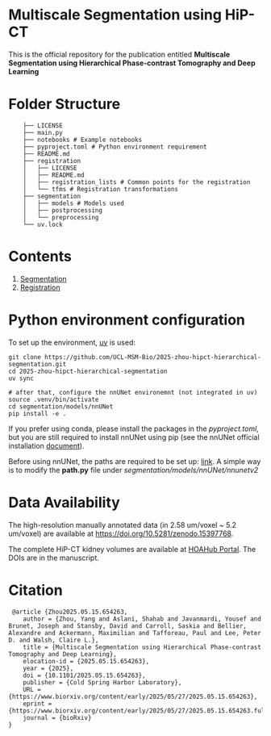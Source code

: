 # Multiscale Segmentation using HiP-CT

This is the official repository for the publication entitled **Multiscale Segmentation using Hierarchical Phase-contrast Tomography and Deep Learning**

# Folder Structure

```
	├── LICENSE
	├── main.py
	├── notebooks # Example notebooks
	├── pyproject.toml # Python environment requirement
	├── README.md
	├── registration
	│   ├── LICENSE
	│   ├── README.md
	│   ├── registration_lists # Common points for the registration
	│   └── tfms # Registration transformations
	├── segmentation
	│   ├── models # Models used 
	│   ├── postprocessing
	│   └── preprocessing
	└── uv.lock
```

# Contents
1. [Segmentation](/segmentation/S_README.md)
2. [Registration](/registration/R_README.md)

# Python environment configuration
To set up the environment, [uv](https://docs.astral.sh/uv/) is used:
```
git clone https://github.com/UCL-MSM-Bio/2025-zhou-hipct-hierarchical-segmentation.git
cd 2025-zhou-hipct-hierarchical-segmentation
uv sync

# after that, configure the nnUNet environemnt (not integrated in uv)
source .venv/bin/activate
cd segmentation/models/nnUNet
pip install -e .
```
If you prefer using conda, please install the packages in the *pyproject.toml*, but you are still required to install nnUNet using pip (see the nnUNet official installation [document](https://github.com/MIC-DKFZ/nnUNet/blob/master/documentation/installation_instructions.md)).

Before using nnUNet, the paths are required to be set up: [link](https://github.com/MIC-DKFZ/nnUNet/blob/master/documentation/setting_up_paths.md). A simple way is to modify the **path.py** file under *segmentation/models/nnUNet/nnunetv2*

# Data Availability
The high-resolution manually annotated data (in 2.58 um/voxel ~ 5.2 um/voxel) are available at https://doi.org/10.5281/zenodo.15397768.

The complete HiP-CT kidney volumes are available at [HOAHub Portal](https://human-organ-atlas.esrf.fr/). The DOIs are in the manuscript.

# Citation

```
 @article {Zhou2025.05.15.654263,
	author = {Zhou, Yang and Aslani, Shahab and Javanmardi, Yousef and Brunet, Joseph and Stansby, David and Carroll, Saskia and Bellier, Alexandre and Ackermann, Maximilian and Tafforeau, Paul and Lee, Peter D. and Walsh, Claire L.},
	title = {Multiscale Segmentation using Hierarchical Phase-contrast Tomography and Deep Learning},
	elocation-id = {2025.05.15.654263},
	year = {2025},
	doi = {10.1101/2025.05.15.654263},
	publisher = {Cold Spring Harbor Laboratory},
	URL = {https://www.biorxiv.org/content/early/2025/05/27/2025.05.15.654263},
	eprint = {https://www.biorxiv.org/content/early/2025/05/27/2025.05.15.654263.full.pdf},
	journal = {bioRxiv}
}
```
